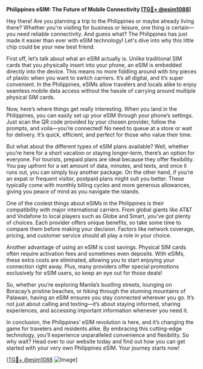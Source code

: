 **Philippines eSIM: The Future of Mobile Connectivity [[TG💪+ @esim1088](https://t.me/s/esim1088)]**

Hey there! Are you planning a trip to the Philippines or maybe already living there? Whether you're visiting for business or leisure, one thing is certain—you need reliable connectivity. And guess what? The Philippines has just made it easier than ever with eSIM technology! Let's dive into why this little chip could be your new best friend.

First off, let’s talk about what an eSIM actually is. Unlike traditional SIM cards that you physically insert into your phone, an eSIM is embedded directly into the device. This means no more fiddling around with tiny pieces of plastic when you want to switch carriers. It’s all digital, and it’s super convenient. In the Philippines, eSIMs allow travelers and locals alike to enjoy seamless mobile data access without the hassle of carrying around multiple physical SIM cards.

Now, here’s where things get really interesting. When you land in the Philippines, you can easily set up your eSIM through your phone’s settings. Just scan the QR code provided by your chosen provider, follow the prompts, and voila—you’re connected! No need to queue at a store or wait for delivery. It’s quick, efficient, and perfect for those who value their time.

But what about the different types of eSIM plans available? Well, whether you’re here for a short vacation or staying longer-term, there’s an option for everyone. For tourists, prepaid plans are ideal because they offer flexibility. You pay upfront for a set amount of data, minutes, and texts, and once it runs out, you can simply buy another package. On the other hand, if you’re an expat or frequent visitor, postpaid plans might suit you better. These typically come with monthly billing cycles and more generous allowances, giving you peace of mind as you navigate the islands.

One of the coolest things about eSIMs in the Philippines is their compatibility with major international carriers. From global giants like AT&T and Vodafone to local players such as Globe and Smart, you’ve got plenty of choices. Each provider offers unique benefits, so take some time to compare them before making your decision. Factors like network coverage, pricing, and customer service should all play a role in your choice.

Another advantage of using an eSIM is cost savings. Physical SIM cards often require activation fees and sometimes even deposits. With eSIMs, these extra costs are eliminated, allowing you to start enjoying your connection right away. Plus, many providers offer special promotions exclusively for eSIM users, so keep an eye out for those deals!

So, whether you’re exploring Manila’s bustling streets, lounging on Boracay’s pristine beaches, or hiking through the stunning mountains of Palawan, having an eSIM ensures you stay connected wherever you go. It’s not just about calling and texting—it’s about staying informed, sharing experiences, and accessing important information whenever you need it.

In conclusion, the Philippines’ eSIM revolution is here, and it’s changing the game for travelers and residents alike. By embracing this cutting-edge technology, you’ll experience unparalleled convenience and flexibility. So why wait? Head over to our website today and find out how you can get started with your very own Philippines eSIM. Your journey starts now!

[[TG💪+ @esim1088](https://t.me/s/esim1088) ![Image](https://i.postimg.cc/Y0z9fWf4/image.png)]